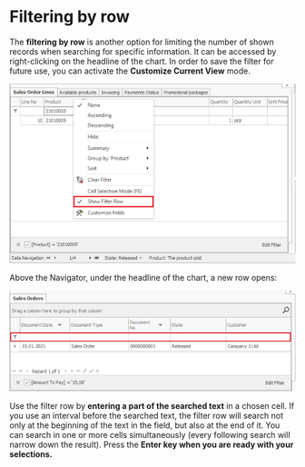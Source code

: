# Filtering by row 

The <b>filtering by row</b> is another option for limiting the number of shown records when searching for specific information. It can be accessed by right-clicking on the headline of the chart. In order to save the filter for future use, you can activate the <b>Customize Current View</b> mode.

![Show filter row](pictures/show-filter-row.png)

Above the Navigator, under the headline of the chart, a new row opens:

![Filter row](pictures/filtering-row.png)
 
Use the filter row by <b>entering a part of the searched text</b> in a chosen cell. If you use an interval before the searched text, the filter row will search not only at the beginning of the text in the field, but also at the end of it. You can search in one or more cells simultaneously (every following search will narrow down the result). Press the <b>Enter<b/> key when you are ready with your selections.

